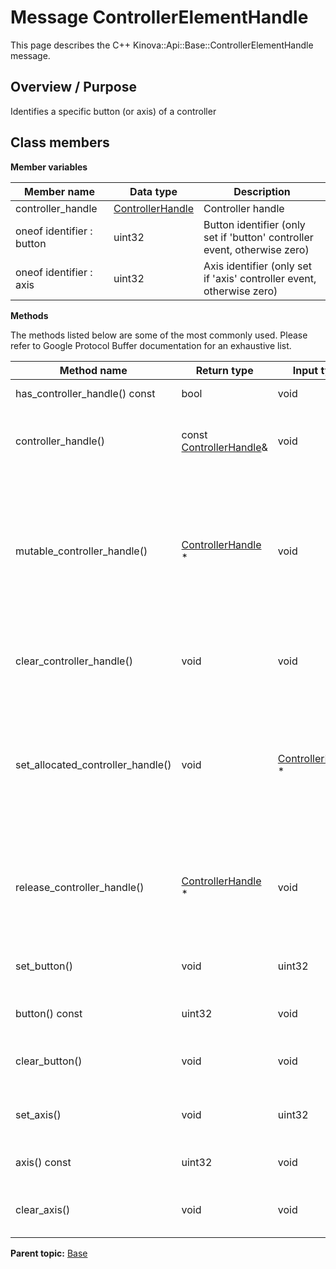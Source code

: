 # Message ControllerElementHandle

This page describes the C++ Kinova::Api::Base::ControllerElementHandle message.

## Overview / Purpose

Identifies a specific button \(or axis\) of a controller

## Class members

 **Member variables** 

|Member name|Data type|Description|
|-----------|---------|-----------|
|controller\_handle| [ControllerHandle](msg_Base_ControllerHandle.md#)|Controller handle|
|oneof identifier : button|uint32|Button identifier \(only set if 'button' controller event, otherwise zero\)|
|oneof identifier : axis|uint32|Axis identifier \(only set if 'axis' controller event, otherwise zero\)|

 **Methods** 

The methods listed below are some of the most commonly used. Please refer to Google Protocol Buffer documentation for an exhaustive list.

|Method name|Return type|Input type|Description|
|-----------|-----------|----------|-----------|
|has\_controller\_handle\(\) const|bool|void|Returns true if controller\_handle is set.|
|controller\_handle\(\)|const [ControllerHandle](msg_Base_ControllerHandle.md#)&|void|Returns the current value of controller\_handle. If controller\_handle is not set, returns a [ControllerHandle](msg_Base_ControllerHandle.md#) with none of its fields set \(possibly controller\_handle::default\_instance\(\)\).|
|mutable\_controller\_handle\(\)| [ControllerHandle](msg_Base_ControllerHandle.md#) \*|void|Returns a pointer to the mutable [ControllerHandle](msg_Base_ControllerHandle.md#) object that stores the field's value. If the field was not set prior to the call, then the returned [ControllerHandle](msg_Base_ControllerHandle.md#) will have none of its fields set \(i.e. it will be identical to a newly-allocated [ControllerHandle](msg_Base_ControllerHandle.md#)\). After calling this, has\_controller\_handle\(\) will return true and controller\_handle\(\) will return a reference to the same instance of [ControllerHandle](msg_Base_ControllerHandle.md#).|
|clear\_controller\_handle\(\)|void|void|Clears the value of the field. After calling this, has\_controller\_handle\(\) will return false and controller\_handle\(\) will return the default value.|
|set\_allocated\_controller\_handle\(\)|void| [ControllerHandle](msg_Base_ControllerHandle.md#) \*|Sets the [ControllerHandle](msg_Base_ControllerHandle.md#) object to the field and frees the previous field value if it exists. If the [ControllerHandle](msg_Base_ControllerHandle.md#) pointer is not NULL, the message takes ownership of the allocated [ControllerHandle](msg_Base_ControllerHandle.md#) object and has\_ [ControllerHandle](msg_Base_ControllerHandle.md#)\(\) will return true. Otherwise, if the controller\_handle is NULL, the behavior is the same as calling clear\_controller\_handle\(\).|
|release\_controller\_handle\(\)| [ControllerHandle](msg_Base_ControllerHandle.md#) \*|void|Releases the ownership of the field and returns the pointer of the [ControllerHandle](msg_Base_ControllerHandle.md#) object. After calling this, caller takes the ownership of the allocated [ControllerHandle](msg_Base_ControllerHandle.md#) object, has\_controller\_handle\(\) will return false, and controller\_handle\(\) will return the default value.|
|set\_button\(\)|void|uint32|If any other oneof field in the same oneof is set, calls clear\_identifier\(\). Sets the value of this field and sets the oneof case to kButton.|
|button\(\) const|uint32|void|Returns the current value of the field if oneof case is kButton. Otherwise, returns the default value.|
|clear\_button\(\)|void|void|Nothing will be changed if the oneof case is not kButton. If the oneof case is kButton, clears the value of the field and the oneof case|
|set\_axis\(\)|void|uint32|If any other oneof field in the same oneof is set, calls clear\_identifier\(\). Sets the value of this field and sets the oneof case to kAxis.|
|axis\(\) const|uint32|void|Returns the current value of the field if oneof case is kAxis. Otherwise, returns the default value.|
|clear\_axis\(\)|void|void|Nothing will be changed if the oneof case is not kAxis. If the oneof case is kAxis, clears the value of the field and the oneof case|

**Parent topic:** [Base](../references/summary_Base.md)

